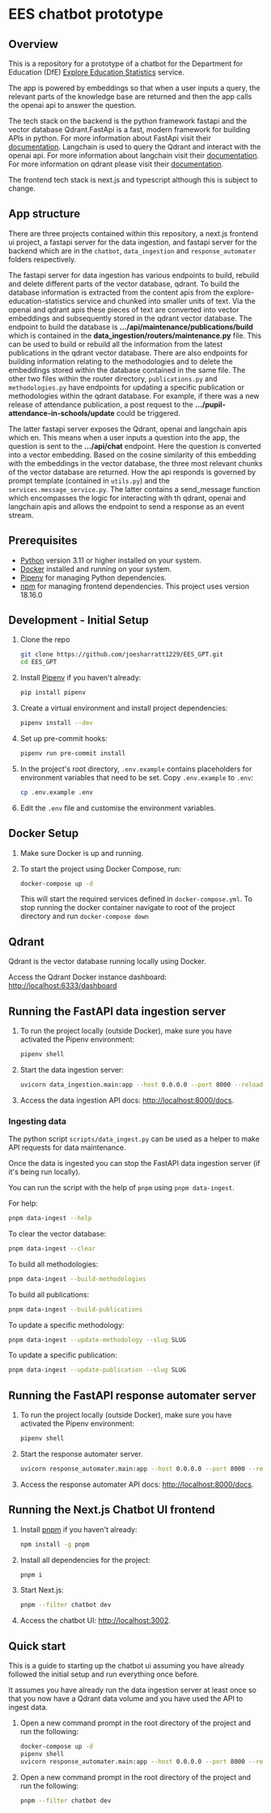 # EES chatbot prototype

## Overview

This is a repository for a prototype of a chatbot for the Department for Education (DfE) [Explore Education Statistics](https://explore-education-statistics.service.gov.uk/) service.

The app is powered by embeddings so that when a user inputs a query, the relevant parts of the knowledge base are returned and then the app calls the openai api to answer the question.

The tech stack on the backend is the python framework fastapi and the vector database Qdrant.FastApi is a fast, modern framework for building APIs in python. For more information about FastApi visit their [documentation](https://fastapi.tiangolo.com/). Langchain is used to query the Qdrant and interact with the openai api. For more information about langchain visit their [documentation](https://python.langchain.com/en/latest/index.html). For more information on qdrant please visit their [documentation](https://qdrant.tech/documentation/).

The frontend tech stack is next.js and typescript although this is subject to change.

## App structure

There are three projects contained within this repository, a next.js frontend ui project, a fastapi server for the data ingestion, and fastapi server for the backend which are in the `chatbot`, `data_ingestion` and `response_automater` folders respectively.

The fastapi server for data ingestion has various endpoints to build, rebuild and delete different parts of the vector database, qdrant. To build the database information is extracted from the content apis from the explore-education-statistics service and chunked into smaller units of text. Via the openai and qdrant apis these pieces of text are converted into vector embeddings and subsequently stored in the qdrant vector database. The endpoint to build the database is **.../api/maintenance/publications/build** which is contained in the **data_ingestion/routers/maintenance.py** file. This can be used to build or rebuild all the information from the latest publications in the qdrant vector database. There are also endpoints for building information relating to the methodologies and to delete the embeddings stored within the database contained in the same file. The other two files within the router directory, `publications.py` and `methodologies.py` have endpoints for updating a specific publication or methodologies within the qdrant database. For example, if there was a new release of attendance publication, a post request to the **.../pupil-attendance-in-schools/update** could be triggered.


The latter fastapi server exposes the Qdrant, openai and langchain apis which en. This means when a user inputs a question into the app, the question is sent to the **.../api/chat** endpoint. Here the question is converted into a vector embedding. Based on the cosine similarity of this embedding with the embeddings in the vector database, the three most relevant chunks of the vector database are returned. How the api responds is governed by prompt template (contained in `utils.py`) and the `services.message_service.py`. The latter contains a send_message function which encompasses the logic for interacting with th qdrant, openai and langchain apis and allows the endpoint to send a response as an event stream.

## Prerequisites

- [Python](https://www.python.org/downloads/) version 3.11 or higher installed on your system.
- [Docker](https://www.docker.com/get-started) installed and running on your system.
- [Pipenv](https://pipenv.pypa.io/en/latest/) for managing Python dependencies.
- [npm](https://nodejs.org/en/download) for managing frontend dependencies. This project uses version 18.16.0



## Development - Initial Setup

1. Clone the repo 
   ```bash
   git clone https://github.com/joesharratt1229/EES_GPT.git
   cd EES_GPT
   ```

2. Install [Pipenv](https://pipenv.pypa.io/en/latest/) if you haven't already:

    ```bash
    pip install pipenv
    ```

3. Create a virtual environment and install project dependencies:

    ```bash
    pipenv install --dev
    ```

4.  Set up pre-commit hooks:

    ```bash
    pipenv run pre-commit install
    ```

5.  In the project's root directory, `.env.example` contains placeholders for environment variables that need to be set. Copy `.env.example` to `.env`:

    ```bash
    cp .env.example .env
    ```

6.  Edit the `.env` file and customise the environment variables.


## Docker Setup

1. Make sure Docker is up and running.

2. To start the project using Docker Compose, run:

    ```bash
    docker-compose up -d
    ```

   This will start the required services defined in `docker-compose.yml`. To stop running the docker container navigate to root of the project directory and run `docker-compose down`

## Qdrant

Qdrant is the vector database running locally using Docker.

Access the Qdrant Docker instance dashboard: [http://localhost:6333/dashboard](http://localhost:6333/dashboard)

## Running the FastAPI data ingestion server

1. To run the project locally (outside Docker), make sure you have activated the Pipenv environment:

    ```bash
    pipenv shell
    ```

2. Start the data ingestion server:

    ```bash
    uvicorn data_ingestion.main:app --host 0.0.0.0 --port 8000 --reload
    ```

3. Access the data ingestion API docs: [http://localhost:8000/docs](http://localhost:8000/docs).

 ### Ingesting data

The python script `scripts/data_ingest.py` can be used as a helper to make API requests for data maintenance.

Once the data is ingested you can stop the FastAPI data ingestion server (if it's being run locally).

You can run the script with the help of `pnpm` using `pnpm data-ingest`.

For help:

   ```bash
   pnpm data-ingest --help
   ```

To clear the vector database:

   ```bash
   pnpm data-ingest --clear
   ```

To build all methodologies:

   ```bash
   pnpm data-ingest --build-methodologies
   ```

To build all publications:

   ```bash
   pnpm data-ingest --build-publications
   ```

To update a specific methodology:

   ```bash
   pnpm data-ingest --update-methodology --slug SLUG
   ```

To update a specific publication:

   ```bash
   pnpm data-ingest --update-publication --slug SLUG
   ```

## Running the FastAPI response automater server

1. To run the project locally (outside Docker), make sure you have activated the Pipenv environment:

    ```bash
    pipenv shell
    ```

2. Start the response automater server.

    ```bash
    uvicorn response_automater.main:app --host 0.0.0.0 --port 8000 --reload
    ```

3. Access the response automater API docs: [http://localhost:8000/docs](http://localhost:8000/docs).
 
 ## Running the Next.js Chatbot UI frontend
 
1. Install [pnpm](https://pnpm.io) if you haven't already:

    ```bash
    npm install -g pnpm
    ```

2. Install all dependencies for the project:

    ```bash
    pnpm i
    ```

3. Start Next.js:

    ```bash
    pnpm --filter chatbot dev
    ```
4. Access the chatbot UI: [http://localhost:3002](http://localhost:3002).

## Quick start

This is a guide to starting up the chatbot ui assuming you have already followed the initial setup and run everything once before.

It assumes you have already run the data ingestion server at least once so that you now have a Qdrant data volume and you have used the API to ingest data.

1. Open a new command prompt in the root directory of the project and run the following:

    ```bash
    docker-compose up -d
    pipenv shell
    uvicorn response_automater.main:app --host 0.0.0.0 --port 8000 --reload
    ```

2. Open a new command prompt in the root directory of the project and run the following:

    ```bash
    pnpm --filter chatbot dev
    ```
